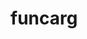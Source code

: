 # funcarg
<!DOCTYPE html>
<html>
<body>

<?php
function add_five(&$value) {
  $value += 5;
}

$num = 2;
add_five($num);
echo $num;
?>

</body>
</html>
